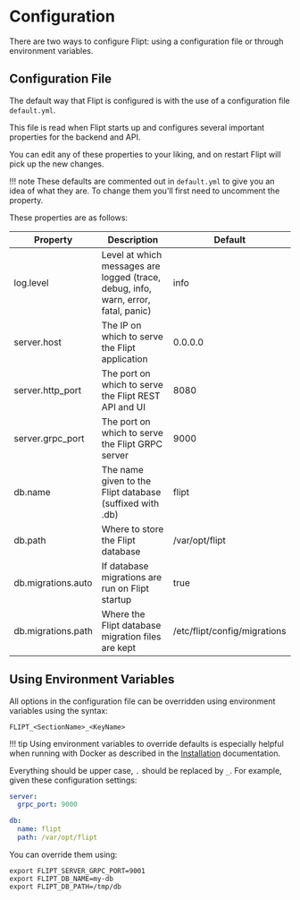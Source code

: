# Configuration

There are two ways to configure Flipt: using a configuration file or through environment variables.

## Configuration File

The default way that Flipt is configured is with the use of a configuration file `default.yml`.

This file is read when Flipt starts up and configures several important properties for the backend and API.

You can edit any of these properties to your liking, and on restart Flipt will pick up the new changes.

!!! note
    These defaults are commented out in `default.yml` to give you an idea of what they are. To change them you'll first need to uncomment the property.

These properties are as follows:

| Property | Description | Default |
|---|---|---|
| log.level | Level at which messages are logged (trace, debug, info, warn, error, fatal, panic) | info |
| server.host | The IP on which to serve the Flipt application | 0.0.0.0 |
| server.http_port | The port on which to serve the Flipt REST API and UI | 8080 |
| server.grpc_port | The port on which to serve the Flipt GRPC server | 9000 |
| db.name | The name given to the Flipt database (suffixed with .db) | flipt |
| db.path | Where to store the Flipt database | /var/opt/flipt |
| db.migrations.auto | If database migrations are run on Flipt startup | true |
| db.migrations.path | Where the Flipt database migration files are kept | /etc/flipt/config/migrations |

## Using Environment Variables

All options in the configuration file can be overridden using environment variables using the syntax:

```shell
FLIPT_<SectionName>_<KeyName>
```

!!! tip
    Using environment variables to override defaults is especially helpful when running with Docker as described in the [Installation](installation.md) documentation.

Everything should be upper case, `.` should be replaced by `_`. For example, given these configuration settings:

```yaml
server:
  grpc_port: 9000

db:
  name: flipt
  path: /var/opt/flipt
```

You can override them using:

```shell
export FLIPT_SERVER_GRPC_PORT=9001
export FLIPT_DB_NAME=my-db
export FLIPT_DB_PATH=/tmp/db
```
